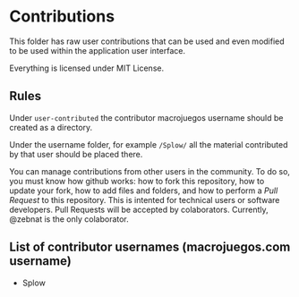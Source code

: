 # Contributions

This folder has raw user contributions that can be used and even modified to be used within the application user interface.

Everything is licensed under MIT License.

## Rules

Under `user-contributed` the contributor macrojuegos username should be created as a directory.

Under the username folder, for example `/Splow/` all the material contributed by that user should be placed there.

You can manage contributions from other users in the community. To do so, you must know how github works: how to fork this repository, how to update your fork, how to add files and folders, and how to perform a *Pull Request* to this repository. This is intented for technical users or software developers. Pull Requests will be accepted by colaborators. Currently, @zebnat is the only colaborator.


## List of contributor usernames (macrojuegos.com username)

- Splow 
